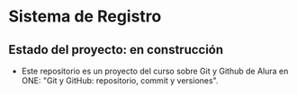 <h1>Sistema de Registro</h1>

<h2>Estado del proyecto: en construcción</h2>

- Este repositorio es un proyecto del curso sobre Git y Github de Alura en ONE: "Git y GitHub: repositorio, commit y versiones".
